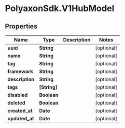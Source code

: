 # PolyaxonSdk.V1HubModel

## Properties

Name | Type | Description | Notes
------------ | ------------- | ------------- | -------------
**uuid** | **String** |  | [optional] 
**name** | **String** |  | [optional] 
**tag** | **String** |  | [optional] 
**framework** | **String** |  | [optional] 
**description** | **String** |  | [optional] 
**tags** | **[String]** |  | [optional] 
**disabled** | **Boolean** |  | [optional] 
**deleted** | **Boolean** |  | [optional] 
**created_at** | **Date** |  | [optional] 
**updated_at** | **Date** |  | [optional] 


